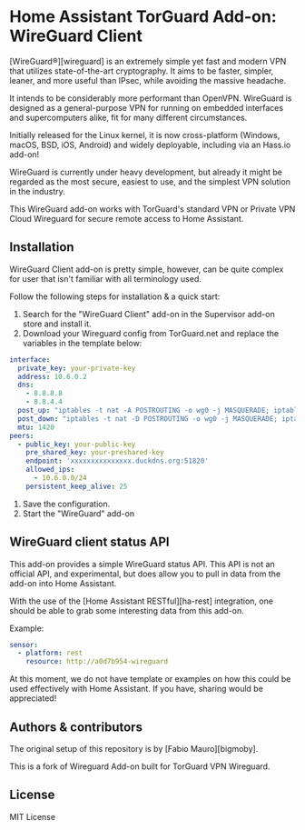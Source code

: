 # Home Assistant TorGuard Add-on: WireGuard Client

[WireGuard®][wireguard] is an extremely simple yet fast and modern VPN that
utilizes state-of-the-art cryptography. It aims to be faster, simpler, leaner,
and more useful than IPsec, while avoiding the massive headache.

It intends to be considerably more performant than OpenVPN. WireGuard is
designed as a general-purpose VPN for running on embedded interfaces and
supercomputers alike, fit for many different circumstances.

Initially released for the Linux kernel, it is now cross-platform (Windows,
macOS, BSD, iOS, Android) and widely deployable,
including via an Hass.io add-on!

WireGuard is currently under heavy development, but already it might be
regarded as the most secure, easiest to use, and the simplest VPN solution
in the industry.

This WireGuard add-on works with TorGuard's standard VPN or Private VPN Cloud Wireguard for secure remote access to Home Assistant.

## Installation

WireGuard Client add-on is pretty simple, however, can be quite complex for user that isn't
familiar with all terminology used.

Follow the following steps for installation & a quick start:

1. Search for the "WireGuard Client" add-on in the Supervisor add-on store
   and install it.
1. Download your Wireguard config from TorGuard.net and replace the variables in the template below: 

```yaml
interface:
  private_key: your-private-key
  address: 10.6.0.2
  dns:
    - 8.8.8.8
    - 8.8.4.4
  post_up: "iptables -t nat -A POSTROUTING -o wg0 -j MASQUERADE; iptables -A FORWARD -p tcp --tcp-flags SYN,RST SYN -j TCPMSS --clamp-mss-to-pmtu"
  post_down: "iptables -t nat -D POSTROUTING -o wg0 -j MASQUERADE; iptables -D FORWARD -p tcp --tcp-flags SYN,RST SYN -j TCPMSS --clamp-mss-to-pmtu"
  mtu: 1420
peers:
  - public_key: your-public-key
    pre_shared_key: your-preshared-key
    endpoint: 'xxxxxxxxxxxxxxx.duckdns.org:51820'
    allowed_ips:
      - 10.6.0.0/24
    persistent_keep_alive: 25
```

1. Save the configuration.
1. Start the "WireGuard" add-on

## WireGuard client status API

This add-on provides a simple WireGuard status API. This API is not an
official API, and experimental, but does allow you to pull
in data from the add-on into Home Assistant.

With the use of the [Home Assistant RESTful][ha-rest] integration, one should
be able to grab some interesting data from this add-on.

Example:

```yaml
sensor:
  - platform: rest
    resource: http://a0d7b954-wireguard
```

At this moment, we do not have template or examples on how this could be
used effectively with Home Assistant.
If you have, sharing would be appreciated!

## Authors & contributors

The original setup of this repository is by [Fabio Mauro][bigmoby].

This is a fork of Wireguard Add-on built for TorGuard VPN Wireguard.

## License

MIT License
